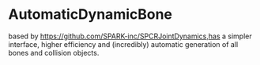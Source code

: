 # AutomaticDynamicBone
 based by https://github.com/SPARK-inc/SPCRJointDynamics,has a simpler interface, higher efficiency and (incredibly) automatic generation of all bones and collision objects.
